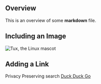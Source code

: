## Overview
This is an overview of some **markdown** file.

## Including an Image

![Tux, the Linux mascot](https://d33wubrfki0l68.cloudfront.net/e7ed9fe4bafe46e275c807d63591f85f9ab246ba/e2d28/assets/images/tux.png)


## Adding a Link

Privacy Preserving search [Duck Duck Go](https://duckduckgo.com)
